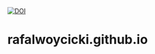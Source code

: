 <a href="https://doi.org/10.5281/zenodo.15337793"><img src="https://zenodo.org/badge/976115941.svg" alt="DOI"></a>

# rafalwoycicki.github.io